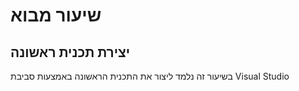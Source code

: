 # שיעור מבוא

## יצירת תכנית ראשונה

בשיעור זה נלמד ליצור את התכנית הראשונה באמצעות סביבת Visual Studio

